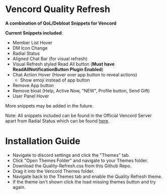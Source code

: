 # Vencord Quality Refresh
**A combination of QoL/Debloat Snippets for Vencord**

**Current Snippets included**:
 - Member List Hover
 - DM Icon Change
 - Radial Status
 - Aligned Chat Bar (for visual refresh)
 - Visual Refresh styled Read All button (**Must have ReadAllNotificationButton Plugin Enabled**)
 - Chat Action Hover (Hover over app button to reveal actions)
     + Show emoji instead of app button
 - Remove App button
 - Remove bloat (Help, Active Now, "NEW", Profile button, Send Gift)
 - User Panel Hover

More snippets may be added in the future.

Note: All snippets included can be found in the Official Vencord Server apart from Radial Status which can be found [here](https://github.com/DiscordStyles/RadialStatus/tree/master).


# Installation Guide

 - Navigate to discord settings and click the "Themes" tab.
 - Click "Open Themes Folder" and navigate to your Themes folder.
 - Download the Quality-Refresh.css from this Github Repo.
 - Drag it into the Vencord Themes folder.
 - Navigate back to the Themes tab and enable the Quality Refresh theme.
 - If the theme isn't shown click the load missing themes button and try again.
